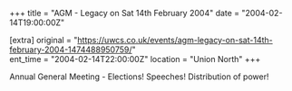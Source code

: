 +++
title = "AGM - Legacy on Sat 14th February 2004"
date = "2004-02-14T19:00:00Z"

[extra]
original = "https://uwcs.co.uk/events/agm-legacy-on-sat-14th-february-2004-1474488950759/"    
ent_time = "2004-02-14T22:00:00Z"
location = "Union North"
+++

Annual General Meeting - Elections\! Speeches\! Distribution of power\!

